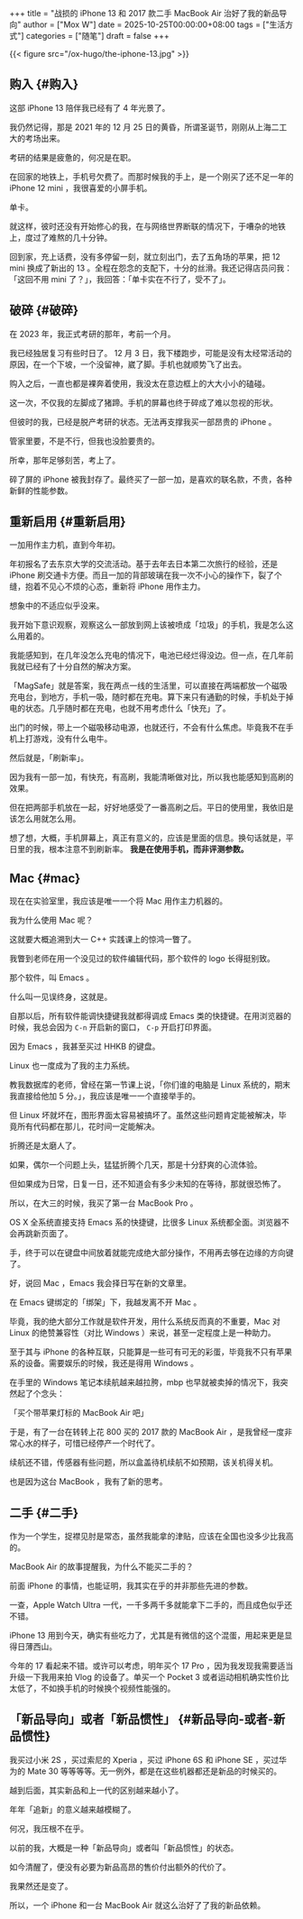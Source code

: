+++
title = "战损的 iPhone 13 和 2017 款二手 MacBook Air 治好了我的新品导向"
author = ["Mox W"]
date = 2025-10-25T00:00:00+08:00
tags = ["生活方式"]
categories = ["随笔"]
draft = false
+++

{{< figure src="/ox-hugo/the-iphone-13.jpg" >}}


## 购入 {#购入}

这部 iPhone 13 陪伴我已经有了 4 年光景了。

我仍然记得，那是 2021 年的 12 月 25 日的黄昏，所谓圣诞节，刚刚从上海二工大的考场出来。

考研的结果是疲惫的，何况是在职。

在回家的地铁上，手机号欠费了。而那时候我的手上，是一个刚买了还不足一年的 iPhone 12 mini ，我很喜爱的小屏手机。

单卡。

就这样，彼时还没有开始修心的我，在与网络世界断联的情况下，于嘈杂的地铁上，度过了难熬的几十分钟。

回到家，充上话费，没有多停留一刻，就立刻出门，去了五角场的苹果，把 12 mini 换成了新出的 13 。全程在怨念的支配下，十分的丝滑。我还记得店员问我：「这回不用 mini 了？」，我回答：「单卡实在不行了，受不了」。


## 破碎 {#破碎}

在 2023 年，我正式考研的那年，考前一个月。

我已经独居复习有些时日了。
12 月 3 日，我下楼跑步，可能是没有太经常活动的原因，在一个下坡，一个没留神，崴了脚。手机也就顺势飞了出去。

购入之后，一直也都是裸奔着使用，我没太在意边框上的大大小小的磕碰。

这一次，不仅我的左脚成了猪蹄。手机的屏幕也终于碎成了难以忽视的形状。

但彼时的我，已经是脱产考研的状态。无法再支撑我买一部昂贵的 iPhone 。

管家里要，不是不行，但我也没脸要贵的。

所幸，那年足够刻苦，考上了。

碎了屏的 iPhone 被我封存了。最终买了一部一加，是喜欢的联名款，不贵，各种新鲜的性能参数。


## 重新启用 {#重新启用}

一加用作主力机，直到今年初。

年初报名了去东京大学的交流活动。基于去年去日本第二次旅行的经验，还是 iPhone 刷交通卡方便。而且一加的背部玻璃在我一次不小心的操作下，裂了个缝，抱着不见心不烦的心态，重新将 iPhone 用作主力。

想象中的不适应似乎没来。

我开始下意识观察，观察这么一部放到网上该被喷成「垃圾」的手机，我是怎么这么用着的。

我能感知到，在几年没怎么充电的情况下，电池已经烂得没边。但一点，在几年前我就已经有了十分自然的解决方案。

「MagSafe」就是答案，我在两点一线的生活里，可以直接在两端都放一个磁吸充电台，到地方，手机一吸，随时都在充电。算下来只有通勤的时候，手机处于掉电的状态。几乎随时都在充电，也就不用考虑什么「快充」了。

出门的时候，带上一个磁吸移动电源，也就还行，不会有什么焦虑。毕竟我不在手机上打游戏，没有什么电牛。

然后就是，「刷新率」。

因为我有一部一加，有快充，有高刷，我能清晰做对比，所以我也能感知到高刷的效果。

但在把两部手机放在一起，好好地感受了一番高刷之后。平日的使用里，我依旧是该怎么用就怎么用。

想了想，大概，手机屏幕上，真正有意义的，应该是里面的信息。换句话就是，平日里的我，根本注意不到刷新率。 **我是在使用手机，而非评测参数。**


## Mac {#mac}

现在在实验室里，我应该是唯一一个将 Mac 用作主力机器的。

我为什么使用 Mac 呢？

这就要大概追溯到大一 C++ 实践课上的惊鸿一瞥了。

我瞥到老师在用一个没见过的软件编辑代码，那个软件的 logo 长得挺别致。

那个软件，叫 Emacs 。

什么叫一见误终身，这就是。

自那以后，所有软件能调快捷键我就都得调成 Emacs 类的快捷键。在用浏览器的时候，我总会因为 `C-n` 开启新的窗口， `C-p` 开启打印界面。

因为 Emacs ，我甚至买过 HHKB 的键盘。

Linux 也一度成为了我的主力系统。

教我数据库的老师，曾经在第一节课上说，「你们谁的电脑是 Linux 系统的，期末我直接给他加 5 分。」，我应该是唯一一个直接举手的。

但 Linux 坏就坏在，图形界面太容易被搞坏了。虽然这些问题肯定能被解决，毕竟所有代码都在那儿，花时间一定能解决。

折腾还是太磨人了。

如果，偶尔一个问题上头，猛猛折腾个几天，那是十分舒爽的心流体验。

但如果成为日常，日复一日，还不知道会有多少未知的在等待，那就很恐怖了。

所以，在大三的时候，我买了第一台 MacBook Pro 。

OS X 全系统直接支持 Emacs 系的快捷键，比很多 Linux 系统都全面。浏览器不会再跳新页面了。

手，终于可以在键盘中间放着就能完成绝大部分操作，不用再去够在边缘的方向键了。

好，说回 Mac ，Emacs 我会择日写在新的文章里。

在 Emacs 键绑定的「绑架」下，我越发离不开 Mac 。

毕竟，我的绝大部分工作就是软件开发，用什么系统反而真的不重要，Mac 对 Linux 的绝赞兼容性（对比 Windows ）来说，甚至一定程度上是一种助力。

至于其与 iPhone 的各种互联，只能算是一些可有可无的彩蛋，毕竟我不只有苹果系的设备。需要娱乐的时候，我还是得用 Windows 。

在手里的 Windows 笔记本续航越来越拉胯，mbp 也早就被卖掉的情况下，我突然起了个念头：

「买个带苹果灯标的 MacBook Air 吧」

于是，有了一台在转转上花 800 买的 2017 款的 MacBook Air ，是我曾经一度非常心水的样子，可惜已经停产一个时代了。

续航还不错，传感器有些问题，所以盒盖待机续航不如预期，该关机得关机。

也是因为这台 MacBook ，我有了新的思考。


## 二手 {#二手}

作为一个学生，捉襟见肘是常态，虽然我能拿的津贴，应该在全国也没多少比我高的。

MacBook Air 的故事提醒我，为什么不能买二手的？

前面 iPhone 的事情，也能证明，我其实在乎的并非那些先进的参数。

一查，Apple Watch Ultra 一代，一千多两千多就能拿下二手的，而且成色似乎还不错。

iPhone 13 用到今天，确实有些吃力了，尤其是有微信的这个混蛋，用起来更是显得日薄西山。

今年的 17 看起来不错。或许可以考虑，明年买个 17 Pro ，因为我发现我需要适当升级一下我用来拍 Vlog 的设备了。单买一个 Pocket 3 或者运动相机确实性价比太低了，不如换手机的时候换个视频性能强的。


## 「新品导向」或者「新品惯性」 {#新品导向-或者-新品惯性}

我买过小米 2S ，买过索尼的 Xperia ，买过 iPhone 6S 和 iPhone SE ，买过华为的 Mate 30 等等等等。无一例外，都是在这些机器都还是新品的时候买的。

越到后面，其实新品和上一代的区别越来越小了。

年年「追新」的意义越来越模糊了。

何况，我压根不在乎。

以前的我，大概是一种「新品导向」或者叫「新品惯性」的状态。

如今清醒了，便没有必要为新品高昂的售价付出额外的代价了。

我果然还是变了。

所以，一个 iPhone 和一台 MacBook Air 就这么治好了了我的新品依赖。

